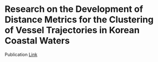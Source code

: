 # Research on the Development of Distance Metrics for the Clustering of Vessel Trajectories in Korean Coastal Waters

Publication [Link](https://www.glonav.org/journal/view.php?number=3413)
